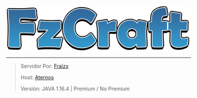 ![FzCraft logo](https://raw.githubusercontent.com/Fraizx/FzCraft/gh-pages/img/FzCraft%20Logo.png "FzCraft logo")

________________________________________________________________________________________________________________
> Servidor Por: [Fraizx](https://twitter.com/FraizxGD/)
> 
> Host: [Aternos](https://aternos.org/)
>
> Versión: JAVA 1.16.4 | Premium / No Premium
